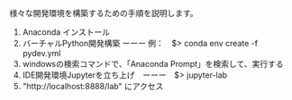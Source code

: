 様々な開発環境を構築するための手順を説明します。

1. Anaconda インストール
2. バーチャルPython開発構築 ーーー   例：　$> conda env create -f pydev.yml
3. windowsの検索コマンドで、「Anaconda Prompt」を検索して、実行する
4. IDE開発環境Jupyterを立ち上げ　ーーー　$> jupyter-lab
5. "http://localhost:8888/lab" にアクセス　
